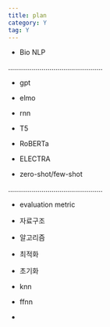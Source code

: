 ```yaml
---
title: plan
category: Y
tag: Y
---
```


- Bio NLP


................................................


- gpt

- elmo

- rnn


- T5


- RoBERTa


- ELECTRA


- zero-shot/few-shot


................................................


- evaluation metric

- 자료구조

- 알고리즘

- 최적화

- 초기화

- knn

- ffnn

- 
